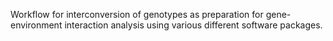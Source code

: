 Workflow for interconversion of genotypes as preparation for gene-environment interaction analysis using various different software packages.
